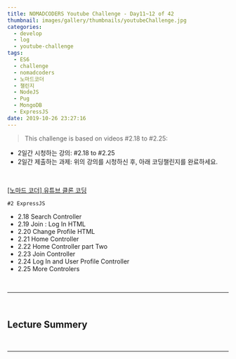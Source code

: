 ```yaml
---
title: NOMADCODERS Youtube Challenge - Day11~12 of 42
thumbnail: images/gallery/thumbnails/youtubeChallenge.jpg
categories:
  - develop
  - log
  - youtube-challenge
tags:
  - ES6
  - challenge
  - nomadcoders
  - 노마드코더
  - 챌린지
  - NodeJS
  - Pug
  - MongoDB
  - ExpressJS
date: 2019-10-26 23:27:16
---
```


> This challenge is based on videos #2.18 to #2.25:

- 2일간 시청하는 강의: #2.18 to #2.25
- 2일간 제출하는 과제: 위의 강의를 시청하신 후, 아래 코딩챌린지를 완료하세요.

<br/>

[[노마드 코더] 유튜브 클론 코딩](https://academy.nomadcoders.co/courses/enrolled/435438)

`#2 ExpressJS`

- 2.18 Search Controller
- 2.19 Join : Log In HTML
- 2.20 Change Profile HTML
- 2.21 Home Controller
- 2.22 Home Controller part Two
- 2.23 Join Controller
- 2.24 Log In and User Profile Controller
- 2.25 More Controlers

<br/>
<!-- more -->

---

<br/>

## Lecture Summery

<br/>

---

<br/>

<!--

## Homework

### 코딩챌린지 소개

- 샌드박스 안에 db.js 라는 이름의 파일이 있습니다. 그 파일은 영화의 DB를 시뮬레이트 합니다. 아래와 같은 4개 함수를 export 합니다.
- 샌드박스 안에 movieController.js 그리고 movieRouter.js 가 있으며, 이는 3개의 routes 와 3개의 controllers 를 갖고있습니다.
- Controllers와 Routers를 추가하거나 제거해서는 안됩니다. 단 3가지만으로 아래 챌린지를 수행할 수 있어요.

```
getMovies,
getMovieById,
getMovieByMinimumRating,
getMovieByMinimumYear
```

`함수 4개에 대한 설명은 아래와 같습니다.`
- getMovies returns an array of movies, console.log the result to see the shape of the object.
- getMovieById returns a movie object. It requires an ID as an argument and if no movie is found it returns undefined.
- getMovieByMinimumRating returns an array of movies, it requires a number, with this number the function will return an array of movies with a rating equal or higher than the number.
- getMovieByMinimumYear returns an array of movies, it requires a number, with this number the function will return an array of movies with a release date equal or higher than the number.

<br/>

This is the expected output:
[![Video Label](http://img.youtube.com/vi/tE8QGg8aQDE/0.jpg)](https://youtu.be/tE8QGg8aQDE)

<br/>

### 조건:

- Complete all the controllers
- Use pug and mixins to render pages and loop over the movies list.
- Use templates.
- You can only have 3 .pug pages. movies.pug, 404.pug, detail.pug
- Use middlewares to add locals like siteTitle
- / should render movies.pug and show a list of movies.
- /:id should render the detail of a movie
- /filter should filter by year and rating.
- The app must behave exactly like the video

### 제출:
- CodeSandbox 템플릿 : [Day11~12 Boilerplate](https://codesandbox.io/s/express-controller-blueprint-880to)
- 제출 : [Day11~12 Homework](https://codesandbox.io/s/express-controller-blueprint-p0ibw)
- 정답 : [Day11~12 Answer](https://codesandbox.io/s/day-11-12-solution-thmmm)

-->
